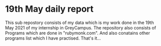 # 19th May daily report
This sub repostory consists of my data which is my work done in the 19th May 2021 of my internship in GreyCampus.
The repository also consists of Programs which are done in "rubymonk.com".
And also conatains other programs list which I have practised.
That's it... 
